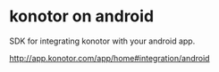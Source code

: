 konotor on android
===============

SDK for integrating konotor with your android app. 

http://app.konotor.com/app/home#integration/android
